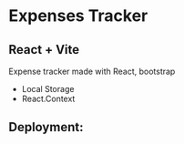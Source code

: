 # Expenses Tracker
## React + Vite

Expense tracker made with React, bootstrap

- Local Storage
- React.Context

## Deployment:
